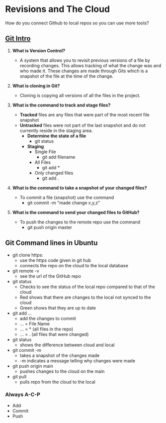 # Revisions and The Cloud

How do you connect Github to local repos so you can use more tools?

## [Git Intro](https://blog.udemy.com/git-tutorial-a-comprehensive-guide/)

1. **What is Version Control?**  
    - A system that allows you to revisit previous versions of a file by recording changes. This allows tracking of what the change was and who made it.  These changes are made through Gits which is a snapshot of the file at the time of the change.  

2. **What is cloning in Git?**  
    - Cloning is copying all versions of all the files in the project.

3. **What is the command to track and stage files?**
   - **Tracked** files are any files that were part of the most recent file snapshot
   - **Untracked** files were not part of the last snapshot and do not currently reside in the staging area.
     - **Determine the state of a file**
       - git status  
     - **Staging**
        - Single File
           - git add filename
        - All Files
          - git add *
        - Only changed files
          - git add .

4. **What is the command to take a snapshot of your changed files?**  
     - To commit a file (snapshot) use the command  
        - git commit -m "made change x,y,z"

5. **What is the command to send your changed files to GitHub?**  
   - To push the changes to the remote repo use the command
      - git push origin master

## Git Command lines in Ubuntu

- git clone https:
  - use the https code given in git hub
  - connects the repo on the cloud to the local database
- git remote -v
  - see the url of the GitHub repo
- git status
  - Checks to see the status of the local repo compared to that of the cloud
  - Red shows that there are changes to the local not synced to the cloud
  - Green shows that they are up to date
- git add ...
  - add the changes to commit
  - ... = File Name
  - ... = * (all files in the repo)
  - ... = . (all files that were changed)
- git status
  - shows the difference between cloud and local
- git commit -m
  - takes a snapshot of the changes made
  - -m indicates a message telling why changes were made
- git push origin main
  - pushes changes to the cloud on the main
- git pull
  - pulls repo from the cloud to the local

### Always A-C-P

- Add
- Commit
- Push  
